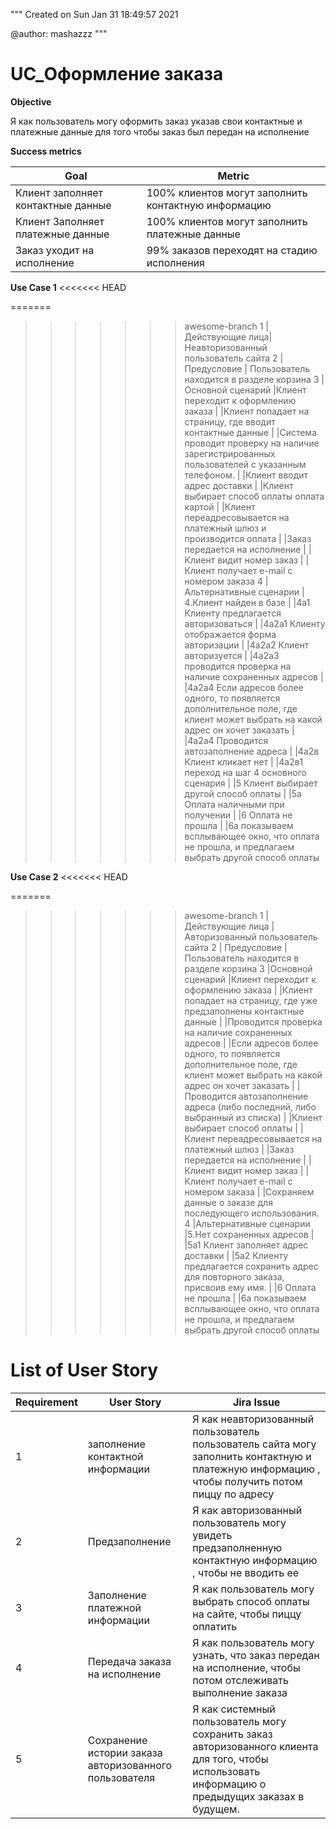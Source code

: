 
"""
Created on Sun Jan 31 18:49:57 2021

@author: mashazzz
"""

# UC_Оформление заказа

**Objective**

Я как пользователь могу оформить заказ указав свои контактные и платежные данные для того чтобы заказ был передан на исполнение

**Success metrics**
 

Goal | Metric
---|---
Клиент заполняет контактные данные | 100% клиентов могут заполнить контактную информацию
Клиент Заполняет платежные данные | 100% клиентов могут заполнить платежные данные
Заказ уходит на исполнение | 99% заказов переходят на стадию исполнения

 

**Use Case 1**
<<<<<<< HEAD

=======
>>>>>>> awesome-branch
1	|Действующие лица| Неавторизованный пользователь сайта
2	|Предусловие | Пользователь находится в разделе корзина 
3	|Основной сценарий |Клиент переходит к оформлению заказа
 | |Клиент попадает на страницу, где вводит контактные данные
 | |Система проводит  проверку на наличие зарегистрированных пользователей с указанным телефоном. 
 | |Клиент вводит адрес доставки
 | |Клиент выбирает способ оплаты оплата картой
 | |Клиент переадресовывается на платежный шлюз и производится оплата
 | |Заказ передается на исполнение
 | |Клиент видит номер заказ
 | |Клиент получает e-mail с номером заказа
4	| Альтернативные сценарии | 4.Клиент найден в базе
 | |4а1 Клиенту предлагается авторизоваться
 | |4а2а1 Клиенту отображается форма авторизации
 | |4а2а2 Клиент авторизуется 
 | |4а2а3 проводится проверка на наличие сохраненных адресов
 | |4а2а4 Если адресов более одного, то появляется дополнительное поле, где клиент может выбрать на какой адрес он хочет заказать
 | |4а2а4 Проводится автозаполнение адреса
 | |4а2в Клиент кликает нет 
 | |4а2в1 переход на шаг 4 основного сценария
 | |5 Клиент выбирает другой способ оплаты
 | |5а Оплата наличными при получении
 | |6 Оплата не прошла
 | |6а показываем всплывающее окно, что оплата не прошла, и предлагаем выбрать другой способ оплаты 

**Use Case 2**
<<<<<<< HEAD

=======
>>>>>>> awesome-branch
1	| Действующие лица | Авторизованный пользователь сайта
2	| Предусловие |Пользователь находится в разделе корзина 
3	|Основной сценарий |Клиент переходит к оформлению заказа
 | |Клиент попадает на страницу, где уже предзаполнены контактные данные
 | |Проводится проверка на наличие сохраненных адресов
 | |Если адресов более одного, то появляется дополнительное поле, где клиент может выбрать на какой адрес он хочет заказать
 | |Проводится автозаполнение адреса (либо последний, либо выбранный из списка)
 | |Клиент выбирает способ оплаты
 | |Клиент переадресовывается на платежный шлюз
 | |Заказ передается на исполнение
 | |Клиент видит номер заказ
 | |Клиент получает e-mail с номером заказа
 | |Сохраняем данные о заказе для последующего использования. 
4	|Альтернативные сценарии |5.Нет сохраненных адресов
 | |5а1 Клиент заполняет адрес доставки
 | |5а2 Клиенту предлагается сохранить адрес для повторного заказа, присвоив ему имя. 
 | |6 Оплата не прошла
 | |6а показываем всплывающее окно, что оплата не прошла, и предлагаем выбрать другой способ оплаты 
 

 

# List of User Story

Requirement | User Story |Jira Issue 
---|---|---
1	| заполнение контактной информации |Я как неавторизованный пользователь пользователь сайта  могу заполнить контактную и платежную информацию , чтобы получить потом пиццу по адресу |PT-48: Оформление заказа
2	| Предзаполнение | Я как авторизованный пользователь могу увидеть предзаполненную контактную информацию , чтобы не вводить ее | PT-49: Предзаполнение контактных данных
3	|Заполнение платежной информации |Я как пользователь могу выбрать способ оплаты на сайте, чтобы пиццу оплатить| 
4	|Передача заказа на исполнение |Я как пользователь могу узнать, что заказ передан на исполнение, чтобы потом отслеживать выполнение заказа|PT-51: Передача заказа на исполнение
5	|Сохранение истории заказа авторизованного пользователя |Я как системный пользователь могу сохранить заказ авторизованного клиента для того, чтобы использовать информацию о предыдущих заказах в будущем. |PT-52: Сохранение истории заказа авторизованного пользователя 

 

